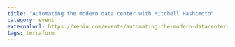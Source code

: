 ```yaml
---
title: "Automating the modern data center with Mitchell Hashimoto"
category: event
externalurl: https://xebia.com/events/automating-the-modern-datacenter-development-to-production-by-mitchell-hashimoto
tags: terraform
---
```

